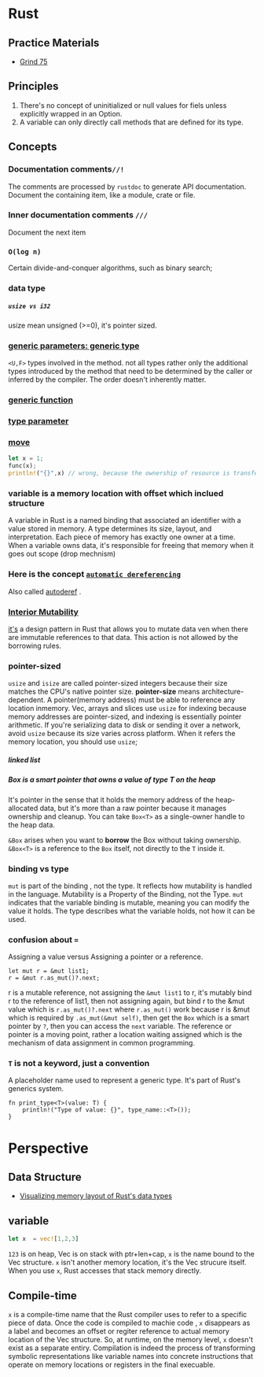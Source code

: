 # Rust
## Practice Materials
- [Grind 75](https://www.techinterviewhandbook.org/grind75/)

## Principles
1. There's no concept of uninitialized or null values for fiels unless explicitly wrapped in an Option.
2. A variable can only directly call methods that are defined for its type.

## Concepts
### Documentation comments`//!`
The comments are processed by `rustdoc` to generate API documentation.
Document the containing item, like a module, crate or file.
### Inner documentation comments `///`
Document the next item
### `O(log n)`
Certain divide-and-conquer algorithms, such as binary search;

### data type
##### `usize vs i32`
usize mean unsigned (>=0), it's pointer sized.
### [generic parameters: generic type](https://doc.rust-lang.org/reference/items/generics.html)
`<U,F>` types involved in the method. not all types rather only the additional types introduced by the method that need to be determined by the caller or inferred by the compiler.
The order doesn't inherently matter.
### [generic function](https://doc.rust-lang.org/rust-by-example/generics.html)


### [type parameter]()

### [move](https://doc.rust-lang.org/rust-by-example/scope/move.html)

```rust
let x = 1;
func(x);
println!("{}",x) // wrong, because the ownership of resource is transferred to func, which is called move
```
### variable is a memory location with offset which inclued structure
A variable in Rust is a named binding that associated an identifier with a value stored in memory.
A type determines its size, layout, and interpretation.
Each piece of memory has exactly one owner at a time.
When a variable owns data, it's responsible for freeing that memory when it goes out scope (drop mechnism)
### Here is the concept [`automatic dereferencing`](https://doc.rust-lang.org/reference/expressions/field-expr.html?highlight=automatic%20dereferenced#r-expr.field.autoref-deref)
Also called [autoderef](/docs/topics/language/rust/std/rc.md#how-to-use) .
### [Interior Mutability](https://doc.rust-lang.org/reference/interior-mutability.html)
[it's](https://doc.rust-lang.org/reference/interior-mutability.html) a design pattern in Rust that allows you to mutate data ven when there are immutable references to that data.
This action is not allowed by the borrowing rules.


### pointer-sized
`usize` and `isize` are called pointer-sized integers because their size matches the CPU's native pointer size.
**pointer-size** means architecture-dependent.
A pointer(memory address) must be able to reference any location inmemory.
Vec, arrays and slices use `usize` for indexing because memory addresses are pointer-sized, and indexing is essentially pointer arithmetic.
If you're serializing data to disk or sending it over a network, avoid `usize` because its size varies across platform.
When it refers the memory location, you should use `usize`;
##### linked list

##### Box<T> is a smart pointer that owns a value of type T on the heap
It's pointer in the sense that it holds the memory address of the heap-allocated data, but it's more than a raw pointer because it manages ownership and cleanup.
You can take `Box<T>` as a single-owner handle to the heap data.

`&Box` arises when you want to **borrow** the Box without taking ownership.
`&Box<T>` is a reference to the `Box` itself, not directly to the `T` inside it.
### binding vs type
`mut` is part of the binding , not the type.
It reflects how mutability is handled in the language.
Mutability is a Property of the Binding, not the Type.
`mut` indicates that the variable binding is mutable, meaning you can modify the value it holds.
The type describes what the variable holds, not how it can be used.
### confusion about `=`
Assigning a value versus Assigning a pointer or a reference.
```
let mut r = &mut list1;
r = &mut r.as_mut()?.next;
```
r is a mutable reference, not assigning the `&mut list1` to r, it's mutably bind r to the reference of list1, then not assigning again, but bind r to the &mut value which is `r.as_mut()?.next` where `r.as_mut()` work because r is &mut which is required by `.as_mut(&mut self)`, then get the `Box` which is a smart pointer by `?`, then you can access the `next` variable.
The reference or pointer is a moving point, rather a location waiting assigned which is the mechanism of data assignment in common programming.
### `T` is not a keyword, just a convention
A placeholder name used to represent a generic type.
It's part of Rust's generics system.
```
fn print_type<T>(value: T) {
    println!("Type of value: {}", type_name::<T>());
}
```
# Perspective
## Data Structure
- [Visualizing memory layout of Rust's data types](https://www.youtube.com/watch?v=7_o-YRxf_cc)

## variable
```rust
let x  = vec![1,2,3]
```
`123` is on heap, Vec is on stack with ptr+len+cap, `x` is the name bound to the Vec structure.
`x` isn't another memory location, it's the Vec strucure itself. When you use `x`, Rust accesses that stack memory directly.
## Compile-time
`x` is a compile-time name that the Rust compiler uses to refer to a specific piece of data.
Once the code is compiled to machie code , `x` disappears as a label and becomes an offset or regiter reference to actual memory location of the Vec structure.
So, at runtime, on the memory level, `x` doesn't exist as a separate entiry.
Compilation is indeed the process of transforming symbolic representations like variable names into concrete instructions that operate on memory locations or registers in the final execuable.
